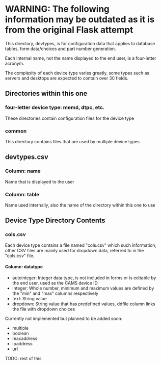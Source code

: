 # WARNING: The following information may be outdated as it is from the original Flask attempt

This directory, devtypes, is for configuration data that applies to database tables, form data/choices and part number generation. 

Each internal name, not the name displayed to the end user, is a four-letter acronym.

The complexity of each device type varies greatly, some types such as servers and desktops are expected to contain over 30 fields.

## Directories within this one

### four-letter device type: memd, dtpc, etc.
These directories contain configuration files for the device type

### common
This directory contains files that are used by multiple device types


## devtypes.csv

### Column: name
Name that is displayed to the user

### Column: table
Name used internally, also the name of the directory within this one to use

## Device Type Directory Contents

### cols.csv
Each device type contains a file named "cols.csv" which such information, other CSV files are mainly used for dropdown data, referred to in the "cols.csv" file.

#### Column: datatype

- autointeger: Integer data type, is not included in forms or is editable by the end user, used as the CAMS device ID
- integer: Whole number, minimum and maximum values are defined by the "min" and "max" columns respectively
- text: String value
- dropdown: String value that has predefined values, ddfile column links the file with dropdown choices

Currently not implemented but planned to be added soon:

- multiple
- boolean
- macaddress
- ipaddress
- url

TODO: rest of this
